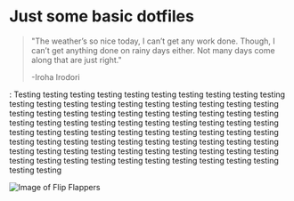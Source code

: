 # Just some basic dotfiles

> "The weather’s so nice today, I can’t get any work done. Though, I can’t get anything done on rainy days either. Not many days come along that are just right."
> 
> -Iroha Irodori

: Testing testing testing testing testing testing testing testing testing testing testing testing testing testing testing testing testing testing testing testing testing testing testing testing testing testing testing testing testing testing testing testing testing testing testing testing testing testing testing testing testing testing testing testing testing testing testing testing testing testing testing testing testing testing testing testing testing testing testing testing testing testing testing testing testing testing testing testing testing testing testing testing testing testing testing testing testing testing testing testing testing testing


![Image of Flip Flappers](https://www.wykop.pl/cdn/c3201142/comment_XjSYzLnwLXfKlqUYs9BzegLYKqhWyXq9.jpg)
